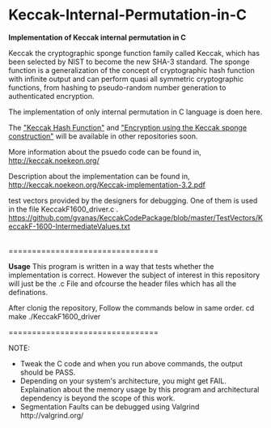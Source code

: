 Keccak-Internal-Permutation-in-C
================================

<b>Implementation of Keccak internal permutation in C</b>

Keccak the cryptographic sponge function family called Keccak, which has been selected by NIST to become the new SHA-3 standard. The sponge function is a generalization of the concept of cryptographic hash function with infinite output and 
can perform quasi all symmetric cryptographic functions, from hashing to pseudo-random number generation to authenticated encryption.

The implementation of only internal permutation in C language is doen here. 

The <u>"Keccak Hash Function"</u> and  <u>"Encryption using the Keccak sponge construction"</u> will be available in other repositories soon.

More information about the psuedo code can be found in,
http://keccak.noekeon.org/

Description about the implementation can be found in,
http://keccak.noekeon.org/Keccak-implementation-3.2.pdf

test vectors provided by the designers for debugging. One of them is used in the file KeccakF1600_driver.c . 
https://github.com/gvanas/KeccakCodePackage/blob/master/TestVectors/KeccakF-1600-IntermediateValues.txt



</br>
================================

<b>Usage</b>
This program is written in a way that tests whether the implementation is correct. However the subject of interest in this repository will just be the .c File and ofcourse the header files which has all the definations.

After clonig the repository, Follow the commands below in same order.
cd <directory created by this>
make 
./KeccakF1600_driver

================================

NOTE: 
<ul><li>Tweak the C code and when you run above commands, the output should be PASS.</li>
<li> Depending on your system's architecture, you might get FAIL. Explaination about the memory usage by this program and architectural dependency is beyond the scope of this work.
<li> Segmentation Faults can be debugged using Valgrind http://valgrind.org/ </li> </ul>
